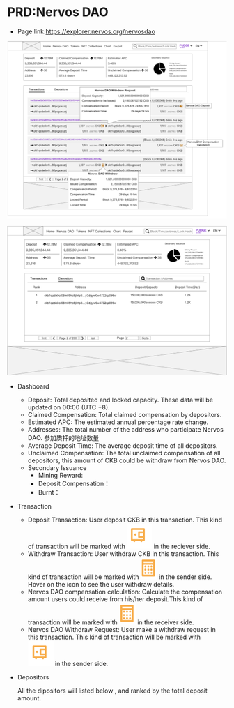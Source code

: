 # PRD:Nervos DAO

- Page link:<https://explorer.nervos.org/nervosdao>

![Transaction](pic/2023-04-10-04-55-12.png)

![Depositor](pic/2023-04-10-04-54-30.png)

- Dashboard

  - Deposit: Total deposited and locked capacity. These data will be updated on 00:00 (UTC +8).
  - Claimed Compensation: Total claimed compensation by depositors.
  - Estimated APC: The estimated annual percentage rate change.
  - Addresses: The total number of the address who participate Nervos DAO. 参加质押的地址数量
  - Average Deposit Time: The average deposit time of all depositors.
  - Unclaimed Compensation: The total unclaimed compensation of all depositors, this amount of CKB could be withdraw from Nervos DAO.
  - Secondary Issuance
    - Mining Reward:
    - Deposit Compensation：
    - Burnt：

- Transaction
  - Deposit Transaction: User deposit CKB in this transaction. This kind of transaction will be marked with ![icon image](pic/2023-04-10-04-16-51.png) in the reciever side.
  - Withdraw Transaction: User withdraw CKB in this transaction. This kind of transaction will be marked with ![icon image](pic/icon%20image.png) in the sender side. Hover on the icon to see the user withdraw details.
  - Nervos DAO compensation calculation: Calculate the compensation amount users could receive from his/her deposit.This kind of transaction will be marked with ![icon image](pic/icon%20image.png) in the receiver side.
  - Nervos DAO Withdraw Request: User make a withdraw request in this transaction. This kind of transaction will be marked with ![icon image](pic/2023-04-10-04-16-51.png) in the sender side.

- Depositors

  All the dipositors will listed below , and ranked by the total deposit amount.
<!-- to do -->
